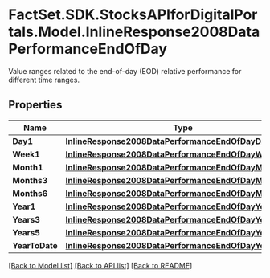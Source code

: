 # FactSet.SDK.StocksAPIforDigitalPortals.Model.InlineResponse2008DataPerformanceEndOfDay
Value ranges related to the end-of-day (EOD) relative performance for different time ranges.

## Properties

Name | Type | Description | Notes
------------ | ------------- | ------------- | -------------
**Day1** | [**InlineResponse2008DataPerformanceEndOfDayDay1**](InlineResponse2008DataPerformanceEndOfDayDay1.md) |  | [optional] 
**Week1** | [**InlineResponse2008DataPerformanceEndOfDayWeek1**](InlineResponse2008DataPerformanceEndOfDayWeek1.md) |  | [optional] 
**Month1** | [**InlineResponse2008DataPerformanceEndOfDayMonth1**](InlineResponse2008DataPerformanceEndOfDayMonth1.md) |  | [optional] 
**Months3** | [**InlineResponse2008DataPerformanceEndOfDayMonths3**](InlineResponse2008DataPerformanceEndOfDayMonths3.md) |  | [optional] 
**Months6** | [**InlineResponse2008DataPerformanceEndOfDayMonths6**](InlineResponse2008DataPerformanceEndOfDayMonths6.md) |  | [optional] 
**Year1** | [**InlineResponse2008DataPerformanceEndOfDayYear1**](InlineResponse2008DataPerformanceEndOfDayYear1.md) |  | [optional] 
**Years3** | [**InlineResponse2008DataPerformanceEndOfDayYears3**](InlineResponse2008DataPerformanceEndOfDayYears3.md) |  | [optional] 
**Years5** | [**InlineResponse2008DataPerformanceEndOfDayYears5**](InlineResponse2008DataPerformanceEndOfDayYears5.md) |  | [optional] 
**YearToDate** | [**InlineResponse2008DataPerformanceEndOfDayYearToDate**](InlineResponse2008DataPerformanceEndOfDayYearToDate.md) |  | [optional] 

[[Back to Model list]](../README.md#documentation-for-models) [[Back to API list]](../README.md#documentation-for-api-endpoints) [[Back to README]](../README.md)

